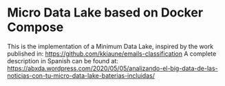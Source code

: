 
# Micro Data Lake based on Docker Compose


This is the implementation of a Minimum Data Lake, inspired by the work published in: https://github.com/kkiaune/emails-classification
A complete description in Spanish can be found at: https://abxda.wordpress.com/2020/05/05/analizando-el-big-data-de-las-noticias-con-tu-micro-data-lake-baterias-incluidas/